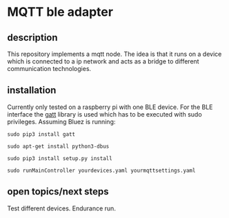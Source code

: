 # MQTT ble adapter
## description
This repository implements a mqtt node. The idea is that it runs on a device which is connected to a ip network and acts as a bridge to different communication technologies.

## installation
Currently only tested on a raspberry pi with one BLE device.
For the BLE interface the [gatt](https://github.com/getsenic/gatt-python) library is used which has to be executed with sudo privileges.
Assuming Bluez is running:

``sudo pip3 install gatt``

``sudo apt-get install python3-dbus``

``sudo pip3 install setup.py install``

``sudo runMainController yourdevices.yaml yourmqttsettings.yaml``
## open topics/next steps
Test different devices.
Endurance run.
